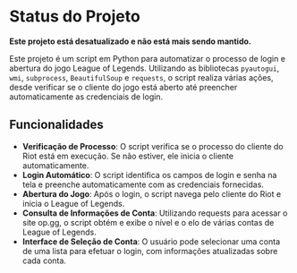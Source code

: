 # Status do Projeto

**Este projeto está desatualizado e não está mais sendo mantido.**



Este projeto é um script em Python para automatizar o processo de login e abertura do jogo League of Legends. Utilizando as bibliotecas `pyautogui`, `wmi`, `subprocess`, `BeautifulSoup` e `requests`, o script realiza várias ações, desde verificar se o cliente do jogo está aberto até preencher automaticamente as credenciais de login.

## Funcionalidades

- **Verificação de Processo**: O script verifica se o processo do cliente do Riot está em execução. Se não estiver, ele inicia o cliente automaticamente.
- **Login Automático**: O script identifica os campos de login e senha na tela e preenche automaticamente com as credenciais fornecidas.
- **Abertura do Jogo**: Após o login, o script navega pelo cliente do Riot e inicia o League of Legends.
- **Consulta de Informações de Conta**: Utilizando requests para acessar o site op.gg, o script obtém e exibe o nível e o elo de várias contas de League of Legends.
- **Interface de Seleção de Conta**: O usuário pode selecionar uma conta de uma lista para efetuar o login, com informações atualizadas sobre cada conta.
